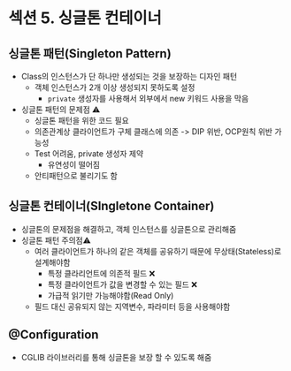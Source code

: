# 섹션 5. 싱글톤 컨테이너

## 싱글톤 패턴(Singleton Pattern)

- Class의 인스턴스가 단 하나만 생성되는 것을 보장하는 디자인 패턴
  - 객체 인스턴스가 2개 이상 생성되지 못하도록 설정
    - ```private``` 생성자를 사용해서 외부에서 new 키워드 사용을 막음
- 싱글톤 패턴의 문제점 ⚠️
  - 싱글톤 패턴을 위한 코드 필요
  - 의존관계상 클라이언트가 구체 클래스에 의존 -> DIP 위반, OCP원칙 위반 가능성
  - Test 어려움, private 생성자 제약
    - 유연성이 떨어짐
  - 안티패턴으로 불리기도 함

## 싱글톤 컨테이너(SIngletone Container)

- 싱글톤의 문제점을 해결하고, 객체 인스턴스를 싱글톤으로 관리해줌
- 싱글톤 패턴 주의점⚠️
  - 여러 클라이언트가 하나의 같은 객체를 공유하기 때문에 무상태(Stateless)로 설계해야함
    - 특정 클라리언트에 의존적 필드 ❌
    - 특정 클라이언트가 값을 변경할 수 있는 필드 ❌
    - 가급적 읽기만 가능해야함(Read Only)
  - 필드 대신 공유되지 않는 지역변수, 파라미터 등을 사용해야함

## @Configuration

- CGLIB 라이브러리를 통해 싱글톤을 보장 할 수 있도록 해줌


